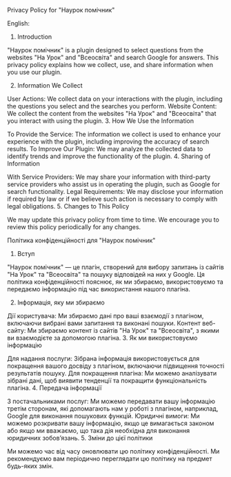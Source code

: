 Privacy Policy for "Наурок помічник"

English:

1. Introduction

"Наурок помічник" is a plugin designed to select questions from the websites "На Урок" and "Всеосвіта" and search Google for answers. This privacy policy explains how we collect, use, and share information when you use our plugin.

2. Information We Collect

User Actions: We collect data on your interactions with the plugin, including the questions you select and the searches you perform.
Website Content: We collect the content from the websites "На Урок" and "Всеосвіта" that you interact with using the plugin.
3. How We Use the Information

To Provide the Service: The information we collect is used to enhance your experience with the plugin, including improving the accuracy of search results.
To Improve Our Plugin: We may analyze the collected data to identify trends and improve the functionality of the plugin.
4. Sharing of Information

With Service Providers: We may share your information with third-party service providers who assist us in operating the plugin, such as Google for search functionality.
Legal Requirements: We may disclose your information if required by law or if we believe such action is necessary to comply with legal obligations.
5. Changes to This Policy

We may update this privacy policy from time to time. We encourage you to review this policy periodically for any changes.

Політика конфіденційності для "Наурок помічник"

1. Вступ

"Наурок помічник" — це плагін, створений для вибору запитань із сайтів "На Урок" та "Всеосвіта" та пошуку відповідей на них у Google. Ця політика конфіденційності пояснює, як ми збираємо, використовуємо та передаємо інформацію під час використання нашого плагіна.

2. Інформація, яку ми збираємо

Дії користувача: Ми збираємо дані про ваші взаємодії з плагіном, включаючи вибрані вами запитання та виконані пошуки.
Контент веб-сайту: Ми збираємо контент із сайтів "На Урок" та "Всеосвіта", з якими ви взаємодієте за допомогою плагіна.
3. Як ми використовуємо інформацію

Для надання послуги: Зібрана інформація використовується для покращення вашого досвіду з плагіном, включаючи підвищення точності результатів пошуку.
Для покращення плагіна: Ми можемо аналізувати зібрані дані, щоб виявити тенденції та покращити функціональність плагіна.
4. Передача інформації

З постачальниками послуг: Ми можемо передавати вашу інформацію третім сторонам, які допомагають нам у роботі з плагіном, наприклад, Google для виконання пошукових функцій.
Юридичні вимоги: Ми можемо розкривати вашу інформацію, якщо це вимагається законом або якщо ми вважаємо, що така дія необхідна для виконання юридичних зобов’язань.
5. Зміни до цієї політики

Ми можемо час від часу оновлювати цю політику конфіденційності. Ми рекомендуємо вам періодично переглядати цю політику на предмет будь-яких змін.
